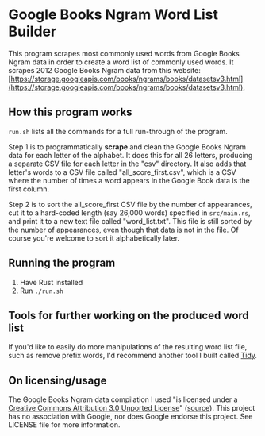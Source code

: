 # Google Books Ngram Word List Builder

This program scrapes most commonly used words from Google Books Ngram data in order to create a word list of commonly used words. It scrapes 2012 Google Books Ngram data from this website: [https://storage.googleapis.com/books/ngrams/books/datasetsv3.html](https://storage.googleapis.com/books/ngrams/books/datasetsv3.html).

## How this program works

`run.sh` lists all the commands for a full run-through of the program. 

Step 1 is to programmatically **scrape** and clean the Google Books Ngram data for each letter of the alphabet. It does this for all 26 letters, producing a separate CSV file for each letter in the "csv" directory. It also adds that letter's words to a CSV file called "all_score_first.csv", which is a CSV where the number of times a word appears in the Google Book data is the first column.

Step 2 is to sort the all_score_first CSV file by the number of appearances, cut it to a hard-coded length (say 26,000 words) specified in `src/main.rs`, and print it to a new text file called "word_list.txt". This file is still sorted by the number of appearances, even though that data is not in the file. Of course you're welcome to sort it alphabetically later.

## Running the program 

1. Have Rust installed
2. Run `./run.sh`

## Tools for further working on the produced word list

If you'd like to easily do more manipulations of the resulting word list file, such as remove prefix words, I'd recommend another tool I built called [Tidy](https://github.com/sts10/tidy/).

## On licensing/usage

The Google Books Ngram data compilation I used "is licensed under a [Creative Commons Attribution 3.0 Unported License](http://creativecommons.org/licenses/by/3.0/)" ([source](https://storage.googleapis.com/books/ngrams/books/datasetsv3.html)). This project has no association with Google, nor does Google endorse this project. See LICENSE file for more information.
